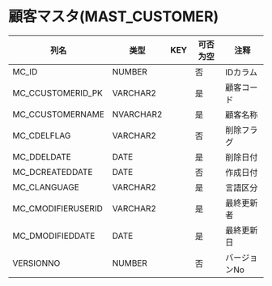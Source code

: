 # 顧客マスタ(MAST_CUSTOMER)
| 列名   | 类型   | KEY  | 可否为空 | 注释   |
| ---- | ---- | ---- | ---- | ---- |
|MC_ID|NUMBER||否|IDカラム|
|MC_CCUSTOMERID_PK|VARCHAR2||是|顧客コード|
|MC_CCUSTOMERNAME|NVARCHAR2||是|顧客名称|
|MC_CDELFLAG|VARCHAR2||否|削除フラグ|
|MC_DDELDATE|DATE||是|削除日付|
|MC_DCREATEDDATE|DATE||否|作成日付|
|MC_CLANGUAGE|VARCHAR2||是|言語区分|
|MC_CMODIFIERUSERID|VARCHAR2||是|最終更新者|
|MC_DMODIFIEDDATE|DATE||是|最終更新日|
|VERSIONNO|NUMBER||否|バージョンNo|
